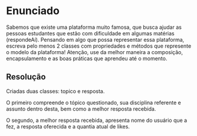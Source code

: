 # Enunciado

Sabemos que existe uma plataforma muito famosa, que busca ajudar as pessoas estudantes que estão com dificuldade em algumas matérias (respondeAí). Pensando em algo que possa representar essa plataforma, escreva pelo menos 2 classes com propriedades e métodos que represente o modelo da plataforma! Atenção, use da melhor maneira a composição, encapsulamento e as boas práticas que aprendeu até o momento.

## Resolução

Criadas duas classes: topico e resposta.

O primeiro compreende o tópico questionado, sua disciplina referente e assunto dentro desta, bem como a melhor resposta recebida.

O segundo, a melhor resposta recebida, apresenta nome do usuário que a fez, a resposta oferecida e a quantia atual de likes.
